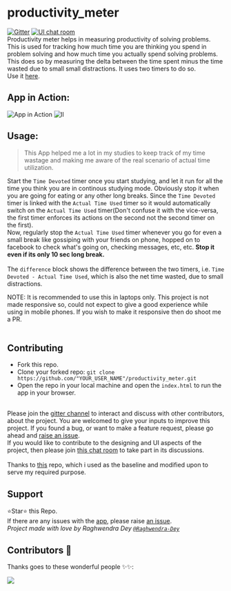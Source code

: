 # productivity_meter
[![Gitter](https://badges.gitter.im/productivity_meter/community.svg)](https://gitter.im/productivity_meter/community?utm_source=badge&utm_medium=badge&utm_campaign=pr-badge) [![UI chat room](https://img.shields.io/badge/UI%20chats-gitter%20chat%20room-blue)](https://gitter.im/productivity_meter/UI_works)</br>
Productivity meter helps in measuring productivity of solving problems.<br>
This is used for tracking how much time you are thinking you spend in problem solving and how much time you actually spend solving problems.<br>
This does so by measuring the delta between the time spent minus the time wasted due to small small distractions. It uses two timers to do so.</br>
Use it [here](https://raghwendra-dey.github.io/productivity_meter/).<br>
## App in Action:

![App in Action](https://user-images.githubusercontent.com/60804824/102696331-8ff74d80-4253-11eb-84e4-add89e4f29f3.jpeg)
![ll](https://user-images.githubusercontent.com/60804824/102696346-a7ced180-4253-11eb-98fc-b3c4fb0d9ca4.jpeg)


## Usage:
> This App helped me a lot in my studies to keep track of my time wastage and making me aware of the real scenario of actual time utilization.<br>

Start the `Time Devoted` timer once you start studying, and let it run for all the time you think you are in continous studying mode. Obviously stop it when you are going for eating or any other long breaks. Since the `Time Devoted` timer is linked with the `Actual Time Used` timer so it would automatically switch on the `Actual Time Used` timer(Don't confuse it with the vice-versa, the first timer enforces its actions on the second not the second timer on the first).<br>
Now, regularly stop the `Actual Time Used` timer whenever you go for even a small break like gossiping with your friends on phone, hopped on to facebook to check what's going on, checking messages, etc, etc. **Stop it even if its only 10 sec long break.**<br>
<br>
The `difference` block shows the difference between the two timers, i.e. `Time Devoted - Actual Time Used`, which is also the net time wasted, due to small distractions.<br>

NOTE: It is recommended to use this in laptops only. This project is not made responsive so, could not expect to give a good experience while using in mobile phones. If you wish to make it responsive then do shoot me a PR.<br><br>
## Contributing
* Fork this repo.
* Clone your forked repo: `git clone https://github.com/"YOUR_USER_NAME"/productivity_meter.git`
* Open the repo in your local machine and open the `index.html` to run the app in your browser.</br> </br>

Please join the [gitter channel](https://gitter.im/productivity_meter/community) to interact and discuss with other contributors, about the project. You are welcomed to give your inputs to improve this project. If you found a bug, or want to make a feature request, please go ahead and [raise an issue](https://github.com/Raghwendra-Dey/productivity_meter/issues/new).</br>
If you would like to contribute to the designing and UI aspects of the project, then please join [this chat room](https://gitter.im/productivity_meter/UI_works) to take part in its discussions.<br><br>
Thanks to [this](https://github.com/nelsonic/stopwatch) repo, which i used as the baseline and modified upon to serve my required purpose.

## Support

:star:Star:star: this Repo.<br>
If there are any issues with the [app](https://raghwendra-dey.github.io/productivity_meter/index.html), please raise [an issue](https://github.com/Raghwendra-Dey/productivity_meter/issues/new).<br>
_Project made with love by Raghwendra Dey [`@Raghwendra-Dey`](https://github.com/Raghwendra-Dey)_


## Contributors 🌟

Thanks goes to these wonderful people ✨✨:

<a href="https://github.com/Raghwendra-Dey/productivity_meter/graphs/contributors">
  <img src="https://contrib.rocks/image?repo=Raghwendra-Dey/productivity_meter" />
</a>
